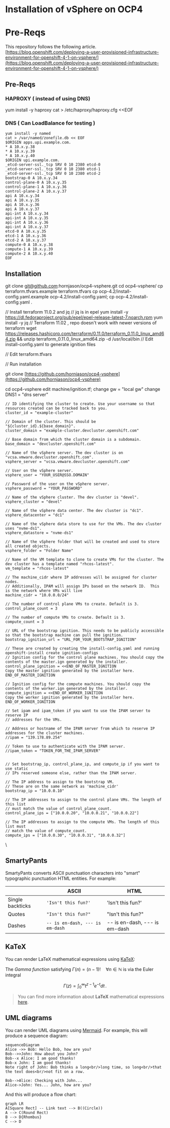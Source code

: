 # Installation of vSphere on OCP4
# Pre-Reqs
This repository follows the following article.
[https://blog.openshift.com/deploying-a-user-provisioned-infrastructure-environment-for-openshift-4-1-on-vsphere/](https://blog.openshift.com/deploying-a-user-provisioned-infrastructure-environment-for-openshift-4-1-on-vsphere/)

## Pre-Reqs
### HAPROXY ( instead of using DNS)
yum install -y haproxy
cat > /etc/haproxy/haproxy.cfg <<EOF


### DNS ( Can LoadBalance for testing )
    yum install -y named
    cat > /var/named/zonefile.db << EOF
    $ORIGIN apps.upi.example.com. 
    * A 10.x.y.38 
    * A 10.x.y.39 
    * A 10.x.y.40 
    $ORIGIN upi.example.com. 
    _etcd-server-ssl._tcp SRV 0 10 2380 etcd-0 
    _etcd-server-ssl._tcp SRV 0 10 2380 etcd-1 
    _etcd-server-ssl._tcp SRV 0 10 2380 etcd-2 
    bootstrap-0 A 10.x.y.34 
    control-plane-0 A 10.x.y.35 
    control-plane-1 A 10.x.y.36 
    control-plane-2 A 10.x.y.37 
    api A 10.x.y.34 
    api A 10.x.y.35 
    api A 10.x.y.36 
    api A 10.x.y.37 
    api-int A 10.x.y.34
    api-int A 10.x.y.35
    api-int A 10.x.y.36 
    api-int A 10.x.y.37 
    etcd-0 A 10.x.y.35 
    etcd-1 A 10.x.y.36 
    etcd-2 A 10.x.y.37 
    compute-0 A 10.x.y.38 
    compute-1 A 10.x.y.39 
    compute-2 A 10.x.y.40
    EOF

## Installation
git clone git@github.com:hornjason/ocp4-vsphere.git
cd ocp4-vsphere/
cp terraform.tfvars.example terraform.tfvars
cp ocp-4.2/install-config.yaml.example  ocp-4.2/install-config.yaml; cp ocp-4.2/install-config.yaml .

// Install terraform 11.0.2 and jq
// jq is in epel 
yum install -y https://dl.fedoraproject.org/pub/epel/epel-release-latest-7.noarch.rpm
yum install -y jq
// Terraform 11.02 , repo doesn't work with newer versions of terraform
wget https://releases.hashicorp.com/terraform/0.11.0/terraform_0.11.0_linux_amd64.zip && unzip terraform_0.11.0_linux_amd64.zip -d /usr/local/bin
// Edit install-config.yaml to generate ignition files

// Edit terraform.tfvars

// Run installation




git clone [https://github.com/hornjason/ocp4-vsphere](https://github.com/hornjason/ocp4-vsphere)

cd ocp4-vsphere
edit machine/ignition.tf;
change gw = "local gw"
change DNS1 = "dns server"


    // ID identifying the cluster to create. Use your username so that resources created can be tracked back to you.
    cluster_id = "example-cluster"
    
    // Domain of the cluster. This should be "${cluster_id}.${base_domain}".
    cluster_domain = "example-cluster.devcluster.openshift.com"
    
    // Base domain from which the cluster domain is a subdomain.
    base_domain = "devcluster.openshift.com"
    
    // Name of the vSphere server. The dev cluster is on "vcsa.vmware.devcluster.openshift.com".
    vsphere_server = "vcsa.vmware.devcluster.openshift.com"
    
    // User on the vSphere server.
    vsphere_user = "YOUR_USER@SSO.DOMAIN"
    
    // Password of the user on the vSphere server.
    vsphere_password = "YOUR_PASSWORD"
    
    // Name of the vSphere cluster. The dev cluster is "devel".
    vsphere_cluster = "devel"
    
    // Name of the vSphere data center. The dev cluster is "dc1".
    vsphere_datacenter = "dc1"
    
    // Name of the vSphere data store to use for the VMs. The dev cluster uses "nvme-ds1".
    vsphere_datastore = "nvme-ds1"
    
    // Name of the vSphere folder that will be created and used to store all created objects.
    vsphere_folder = "Folder Name"
    
    // Name of the VM template to clone to create VMs for the cluster. The dev cluster has a template named "rhcos-latest".
    vm_template = "rhcos-latest"
    
    // The machine_cidr where IP addresses will be assigned for cluster nodes.
    // Additionally, IPAM will assign IPs based on the network ID.  This is the network where VMs will live
    machine_cidr = "10.0.0.0/24"
    
    // The number of control plane VMs to create. Default is 3.
    control_plane_count = 3
    
    // The number of compute VMs to create. Default is 3.
    compute_count = 3
    
    // URL of the bootstrap ignition. This needs to be publicly accessible so that the bootstrap machine can pull the ignition.
    bootstrap_ignition_url = "URL_FOR_YOUR_BOOTSTRAP_IGNITION"
    
    // These are created by creating the install-config.yaml and running openshift-install create ignition-configs
    // Ignition config for the control plane machines. You should copy the contents of the master.ign generated by the installer.
    control_plane_ignition = <<END_OF_MASTER_IGNITION
    Copy the master ignition generated by the installer here.
    END_OF_MASTER_IGNITION
    
    // Ignition config for the compute machines. You should copy the contents of the worker.ign generated by the installer.
    compute_ignition = <<END_OF_WORKER_IGNITION
    Copy the worker ignition generated by the installer here.
    END_OF_WORKER_IGNITION
    
    // Set ipam and ipam_token if you want to use the IPAM server to reserve IP
    // addresses for the VMs.
    
    // Address or hostname of the IPAM server from which to reserve IP addresses for the cluster machines.
    //ipam = "139.178.89.254"
    
    // Token to use to authenticate with the IPAM server.
    //ipam_token = "TOKEN_FOR_THE_IPAM_SERVER"
    
    
    // Set bootstrap_ip, control_plane_ip, and compute_ip if you want to use static
    // IPs reserved someone else, rather than the IPAM server.
    
    // The IP address to assign to the bootstrap VM.
    // These are on the same network as 'machine_cidr'
    bootstrap_ip = "10.0.0.10"
    
    // The IP addresses to assign to the control plane VMs. The length of this list
    // must match the value of control_plane_count.
    control_plane_ips = ["10.0.0.20", "10.0.0.21", "10.0.0.22"]
    
    // The IP addresses to assign to the compute VMs. The length of this list must
    // match the value of compute_count.
    compute_ips = ["10.0.0.30", "10.0.0.31", "10.0.0.32"]

\
## SmartyPants

SmartyPants converts ASCII punctuation characters into "smart" typographic punctuation HTML entities. For example:

|                |ASCII                          |HTML                         |
|----------------|-------------------------------|-----------------------------|
|Single backticks|`'Isn't this fun?'`            |'Isn't this fun?'            |
|Quotes          |`"Isn't this fun?"`            |"Isn't this fun?"            |
|Dashes          |`-- is en-dash, --- is em-dash`|-- is en-dash, --- is em-dash|


## KaTeX

You can render LaTeX mathematical expressions using [KaTeX](https://khan.github.io/KaTeX/):

The *Gamma function* satisfying $\Gamma(n) = (n-1)!\quad\forall n\in\mathbb N$ is via the Euler integral

$$
\Gamma(z) = \int_0^\infty t^{z-1}e^{-t}dt\,.
$$

> You can find more information about **LaTeX** mathematical expressions [here](http://meta.math.stackexchange.com/questions/5020/mathjax-basic-tutorial-and-quick-reference).


## UML diagrams

You can render UML diagrams using [Mermaid](https://mermaidjs.github.io/). For example, this will produce a sequence diagram:

```mermaid
sequenceDiagram
Alice ->> Bob: Hello Bob, how are you?
Bob-->>John: How about you John?
Bob--x Alice: I am good thanks!
Bob-x John: I am good thanks!
Note right of John: Bob thinks a long<br/>long time, so long<br/>that the text does<br/>not fit on a row.

Bob-->Alice: Checking with John...
Alice->John: Yes... John, how are you?
```

And this will produce a flow chart:

```mermaid
graph LR
A[Square Rect] -- Link text --> B((Circle))
A --> C(Round Rect)
B --> D{Rhombus}
C --> D
```

<!--stackedit_data:
eyJoaXN0b3J5IjpbNjYyODg2Njg5LDE0MjI1NDQ5NTgsMTkxMT
I4MDAyNSw0OTM2NzE4MDYsLTU2OTIyODE3OSw0NDA1MzI3MF19

-->
